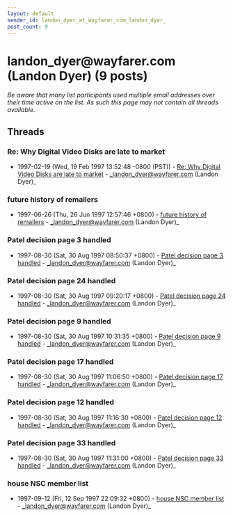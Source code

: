```yaml
---
layout: default
sender_id: landon_dyer_at_wayfarer_com_landon_dyer_
post_count: 9
---
```


# landon_dyer<span>@</span>wayfarer.com (Landon Dyer) (9 posts)

_Be aware that many list participants used multiple email addresses over their time active on the list. As such this page may not contain all threads available._

## Threads

### Re: Why Digital Video Disks are late to market
+ 1997-02-19 (Wed, 19 Feb 1997 13:52:48 -0800 (PST)) - [Re: Why Digital Video Disks are late to market](/archive/1997/02/e975d7f2fc8143b4dcba3844a46c7cae203b63b589374829fd76d6a7d45f6809) - _landon_dyer@wayfarer.com (Landon Dyer)_

### future history of remailers
+ 1997-06-26 (Thu, 26 Jun 1997 12:57:46 +0800) - [future history of remailers](/archive/1997/06/ac85cfe1ba037f38bc57467432ab36968bc4e81b331708cf5e9f2dca0fc04c31) - _landon_dyer@wayfarer.com (Landon Dyer)_

### Patel decision page 3 handled
+ 1997-08-30 (Sat, 30 Aug 1997 08:50:37 +0800) - [Patel decision page 3 handled](/archive/1997/08/c47347eb9825ecbbf72842840e56f11726796126116b1ce40671edbd344affcf) - _landon_dyer@wayfarer.com (Landon Dyer)_

### Patel decision page 24 handled
+ 1997-08-30 (Sat, 30 Aug 1997 09:20:17 +0800) - [Patel decision page 24 handled](/archive/1997/08/24afbdff4784870bb183d1cf7510642dbbf7c5b5660e4acaf939147e0e635979) - _landon_dyer@wayfarer.com (Landon Dyer)_

### Patel decision page 9 handled
+ 1997-08-30 (Sat, 30 Aug 1997 10:31:35 +0800) - [Patel decision page 9 handled](/archive/1997/08/01bd96e94f5d96f6ad0179a93c6480364a93250fb57013baacca0fbee387cd49) - _landon_dyer@wayfarer.com (Landon Dyer)_

### Patel decision page 17 handled
+ 1997-08-30 (Sat, 30 Aug 1997 11:06:50 +0800) - [Patel decision page 17 handled](/archive/1997/08/27864c1c5150df2493f5e6407b56c1dd8729dfb5d8f4ed3e699936c90d65f816) - _landon_dyer@wayfarer.com (Landon Dyer)_

### Patel decision page 12 handled
+ 1997-08-30 (Sat, 30 Aug 1997 11:16:30 +0800) - [Patel decision page 12 handled](/archive/1997/08/6bd0c55aa92933097c0e07d2b2d9fbd3b4150a67da823a38d0207e15859463ff) - _landon_dyer@wayfarer.com (Landon Dyer)_

### Patel decision page 33 handled
+ 1997-08-30 (Sat, 30 Aug 1997 11:31:00 +0800) - [Patel decision page 33 handled](/archive/1997/08/2fcf120aa4c828c714481d9ef087c596120417028d7491fc048ecb65890ebd7f) - _landon_dyer@wayfarer.com (Landon Dyer)_

### house NSC member list
+ 1997-09-12 (Fri, 12 Sep 1997 22:09:32 +0800) - [house NSC member list](/archive/1997/09/e10fc087b00e71c889640eb3983aae44a5a0f1e9e8b6a5e276a9b6a6c4dff539) - _landon_dyer@wayfarer.com (Landon Dyer)_

